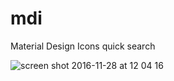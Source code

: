 # mdi
Material Design Icons quick search

![screen shot 2016-11-28 at 12 04 16](http://stepan.js.org/mdi-search/)
